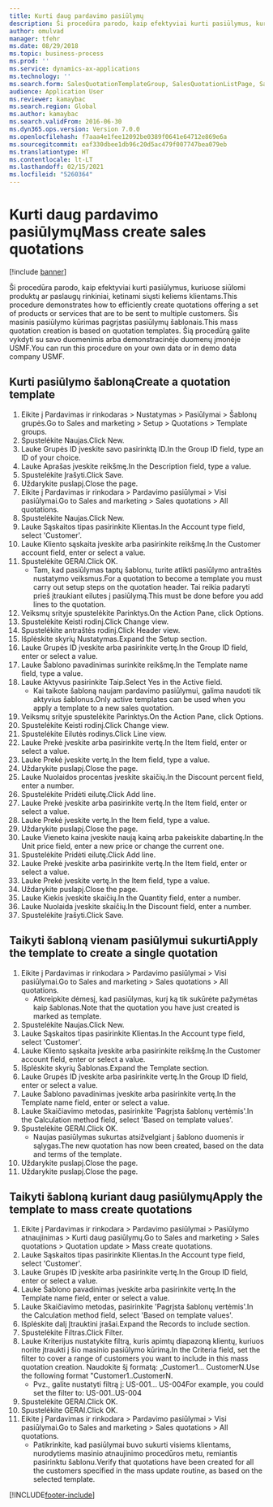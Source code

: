 ```yaml
---
title: Kurti daug pardavimo pasiūlymų
description: Ši procedūra parodo, kaip efektyviai kurti pasiūlymus, kuriuose siūlomi produktų ar paslaugų rinkiniai, ketinami siųsti keliems klientams.
author: omulvad
manager: tfehr
ms.date: 08/29/2018
ms.topic: business-process
ms.prod: ''
ms.service: dynamics-ax-applications
ms.technology: ''
ms.search.form: SalesQuotationTemplateGroup, SalesQuotationListPage, SalesCreateQuotation, SalesQuotationTable, SysQueryForm, SalesQuickQuote
audience: Application User
ms.reviewer: kamaybac
ms.search.region: Global
ms.author: kamaybac
ms.search.validFrom: 2016-06-30
ms.dyn365.ops.version: Version 7.0.0
ms.openlocfilehash: f7aaa4e1fee12092be0389f0641e64712e869e6a
ms.sourcegitcommit: eaf330dbee1db96c20d5ac479f007747bea079eb
ms.translationtype: HT
ms.contentlocale: lt-LT
ms.lasthandoff: 02/15/2021
ms.locfileid: "5260364"
---
```

# <a name="mass-create-sales-quotations"></a><span data-ttu-id="864c5-103">Kurti daug pardavimo pasiūlymų</span><span class="sxs-lookup"><span data-stu-id="864c5-103">Mass create sales quotations</span></span>

[!include [banner](../../includes/banner.md)]

<span data-ttu-id="864c5-104">Ši procedūra parodo, kaip efektyviai kurti pasiūlymus, kuriuose siūlomi produktų ar paslaugų rinkiniai, ketinami siųsti keliems klientams.</span><span class="sxs-lookup"><span data-stu-id="864c5-104">This procedure demonstrates how to efficiently create quotations offering a set of products or services that are to be sent to multiple customers.</span></span> <span data-ttu-id="864c5-105">Šis masinis pasiūlymo kūrimas pagrįstas pasiūlymų šablonais.</span><span class="sxs-lookup"><span data-stu-id="864c5-105">This mass quotation creation is based on quotation templates.</span></span> <span data-ttu-id="864c5-106">Šią procedūrą galite vykdyti su savo duomenimis arba demonstracinėje duomenų įmonėje USMF.</span><span class="sxs-lookup"><span data-stu-id="864c5-106">You can run this procedure on your own data or in demo data company USMF.</span></span>


## <a name="create-a-quotation-template"></a><span data-ttu-id="864c5-107">Kurti pasiūlymo šabloną</span><span class="sxs-lookup"><span data-stu-id="864c5-107">Create a quotation template</span></span>
1. <span data-ttu-id="864c5-108">Eikite į Pardavimas ir rinkodaras > Nustatymas > Pasiūlymai > Šablonų grupės.</span><span class="sxs-lookup"><span data-stu-id="864c5-108">Go to Sales and marketing > Setup > Quotations > Template groups.</span></span>
2. <span data-ttu-id="864c5-109">Spustelėkite Naujas.</span><span class="sxs-lookup"><span data-stu-id="864c5-109">Click New.</span></span>
3. <span data-ttu-id="864c5-110">Lauke Grupės ID įveskite savo pasirinktą ID.</span><span class="sxs-lookup"><span data-stu-id="864c5-110">In the Group ID field, type an ID of your choice.</span></span>
4. <span data-ttu-id="864c5-111">Lauke Aprašas įveskite reikšmę.</span><span class="sxs-lookup"><span data-stu-id="864c5-111">In the Description field, type a value.</span></span>
5. <span data-ttu-id="864c5-112">Spustelėkite Įrašyti.</span><span class="sxs-lookup"><span data-stu-id="864c5-112">Click Save.</span></span>
6. <span data-ttu-id="864c5-113">Uždarykite puslapį.</span><span class="sxs-lookup"><span data-stu-id="864c5-113">Close the page.</span></span>
7. <span data-ttu-id="864c5-114">Eikite į Pardavimas ir rinkodara > Pardavimo pasiūlymai > Visi pasiūlymai.</span><span class="sxs-lookup"><span data-stu-id="864c5-114">Go to Sales and marketing > Sales quotations > All quotations.</span></span>
8. <span data-ttu-id="864c5-115">Spustelėkite Naujas.</span><span class="sxs-lookup"><span data-stu-id="864c5-115">Click New.</span></span>
9. <span data-ttu-id="864c5-116">Lauke Sąskaitos tipas pasirinkite Klientas.</span><span class="sxs-lookup"><span data-stu-id="864c5-116">In the Account type field, select 'Customer'.</span></span>
10. <span data-ttu-id="864c5-117">Lauke Kliento sąskaita įveskite arba pasirinkite reikšmę.</span><span class="sxs-lookup"><span data-stu-id="864c5-117">In the Customer account field, enter or select a value.</span></span>
11. <span data-ttu-id="864c5-118">Spustelėkite GERAI.</span><span class="sxs-lookup"><span data-stu-id="864c5-118">Click OK.</span></span>
    * <span data-ttu-id="864c5-119">Tam, kad pasiūlymas taptų šablonu, turite atlikti pasiūlymo antraštės nustatymo veiksmus.</span><span class="sxs-lookup"><span data-stu-id="864c5-119">For a quotation to become a template you must carry out  setup steps on the quotation header.</span></span> <span data-ttu-id="864c5-120">Tai reikia padaryti prieš įtraukiant eilutes į pasiūlymą.</span><span class="sxs-lookup"><span data-stu-id="864c5-120">This must be done before you add lines to the quotation.</span></span>   
12. <span data-ttu-id="864c5-121">Veiksmų srityje spustelėkite Parinktys.</span><span class="sxs-lookup"><span data-stu-id="864c5-121">On the Action Pane, click Options.</span></span>
13. <span data-ttu-id="864c5-122">Spustelėkite Keisti rodinį.</span><span class="sxs-lookup"><span data-stu-id="864c5-122">Click Change view.</span></span>
14. <span data-ttu-id="864c5-123">Spustelėkite antraštės rodinį.</span><span class="sxs-lookup"><span data-stu-id="864c5-123">Click Header view.</span></span>
15. <span data-ttu-id="864c5-124">Išplėskite skyrių Nustatymas.</span><span class="sxs-lookup"><span data-stu-id="864c5-124">Expand the Setup section.</span></span>
16. <span data-ttu-id="864c5-125">Lauke Grupės ID įveskite arba pasirinkite vertę.</span><span class="sxs-lookup"><span data-stu-id="864c5-125">In the Group ID field, enter or select a value.</span></span>
17. <span data-ttu-id="864c5-126">Lauke Šablono pavadinimas surinkite reikšmę.</span><span class="sxs-lookup"><span data-stu-id="864c5-126">In the Template name field, type a value.</span></span>
18. <span data-ttu-id="864c5-127">Lauke Aktyvus pasirinkite Taip.</span><span class="sxs-lookup"><span data-stu-id="864c5-127">Select Yes in the Active field.</span></span>
    * <span data-ttu-id="864c5-128">Kai taikote šabloną naujam pardavimo pasiūlymui, galima naudoti tik aktyvius šablonus.</span><span class="sxs-lookup"><span data-stu-id="864c5-128">Only active templates can be used when you apply a template to a new sales quotation.</span></span>  
19. <span data-ttu-id="864c5-129">Veiksmų srityje spustelėkite Parinktys.</span><span class="sxs-lookup"><span data-stu-id="864c5-129">On the Action Pane, click Options.</span></span>
20. <span data-ttu-id="864c5-130">Spustelėkite Keisti rodinį.</span><span class="sxs-lookup"><span data-stu-id="864c5-130">Click Change view.</span></span>
21. <span data-ttu-id="864c5-131">Spustelėkite Eilutės rodinys.</span><span class="sxs-lookup"><span data-stu-id="864c5-131">Click Line view.</span></span>
22. <span data-ttu-id="864c5-132">Lauke Prekė įveskite arba pasirinkite vertę.</span><span class="sxs-lookup"><span data-stu-id="864c5-132">In the Item field, enter or select a value.</span></span>
23. <span data-ttu-id="864c5-133">Lauke Prekė įveskite vertę.</span><span class="sxs-lookup"><span data-stu-id="864c5-133">In the Item field, type a value.</span></span>
24. <span data-ttu-id="864c5-134">Uždarykite puslapį.</span><span class="sxs-lookup"><span data-stu-id="864c5-134">Close the page.</span></span>
25. <span data-ttu-id="864c5-135">Lauke Nuolaidos procentas įveskite skaičių.</span><span class="sxs-lookup"><span data-stu-id="864c5-135">In the Discount percent field, enter a number.</span></span>
26. <span data-ttu-id="864c5-136">Spustelėkite Pridėti eilutę.</span><span class="sxs-lookup"><span data-stu-id="864c5-136">Click Add line.</span></span>
27. <span data-ttu-id="864c5-137">Lauke Prekė įveskite arba pasirinkite vertę.</span><span class="sxs-lookup"><span data-stu-id="864c5-137">In the Item field, enter or select a value.</span></span>
28. <span data-ttu-id="864c5-138">Lauke Prekė įveskite vertę.</span><span class="sxs-lookup"><span data-stu-id="864c5-138">In the Item field, type a value.</span></span>
29. <span data-ttu-id="864c5-139">Uždarykite puslapį.</span><span class="sxs-lookup"><span data-stu-id="864c5-139">Close the page.</span></span>
30. <span data-ttu-id="864c5-140">Lauke Vieneto kaina įveskite naują kainą arba pakeiskite dabartinę.</span><span class="sxs-lookup"><span data-stu-id="864c5-140">In the Unit price field, enter a new price or change the current one.</span></span>
31. <span data-ttu-id="864c5-141">Spustelėkite Pridėti eilutę.</span><span class="sxs-lookup"><span data-stu-id="864c5-141">Click Add line.</span></span>
32. <span data-ttu-id="864c5-142">Lauke Prekė įveskite arba pasirinkite vertę.</span><span class="sxs-lookup"><span data-stu-id="864c5-142">In the Item field, enter or select a value.</span></span>
33. <span data-ttu-id="864c5-143">Lauke Prekė įveskite vertę.</span><span class="sxs-lookup"><span data-stu-id="864c5-143">In the Item field, type a value.</span></span>
34. <span data-ttu-id="864c5-144">Uždarykite puslapį.</span><span class="sxs-lookup"><span data-stu-id="864c5-144">Close the page.</span></span>
35. <span data-ttu-id="864c5-145">Lauke Kiekis įveskite skaičių.</span><span class="sxs-lookup"><span data-stu-id="864c5-145">In the Quantity field, enter a number.</span></span>
36. <span data-ttu-id="864c5-146">Lauke Nuolaida įveskite skaičių.</span><span class="sxs-lookup"><span data-stu-id="864c5-146">In the Discount field, enter a number.</span></span>
37. <span data-ttu-id="864c5-147">Spustelėkite Įrašyti.</span><span class="sxs-lookup"><span data-stu-id="864c5-147">Click Save.</span></span>

## <a name="apply-the-template-to-create-a-single-quotation"></a><span data-ttu-id="864c5-148">Taikyti šabloną vienam pasiūlymui sukurti</span><span class="sxs-lookup"><span data-stu-id="864c5-148">Apply the template to create a single quotation</span></span>
1. <span data-ttu-id="864c5-149">Eikite į Pardavimas ir rinkodara > Pardavimo pasiūlymai > Visi pasiūlymai.</span><span class="sxs-lookup"><span data-stu-id="864c5-149">Go to Sales and marketing > Sales quotations > All quotations.</span></span>
    * <span data-ttu-id="864c5-150">Atkreipkite dėmesį, kad pasiūlymas, kurį ką tik sukūrėte pažymėtas kaip šablonas.</span><span class="sxs-lookup"><span data-stu-id="864c5-150">Note that the quotation you have just created is marked as template.</span></span>  
2. <span data-ttu-id="864c5-151">Spustelėkite Naujas.</span><span class="sxs-lookup"><span data-stu-id="864c5-151">Click New.</span></span>
3. <span data-ttu-id="864c5-152">Lauke Sąskaitos tipas pasirinkite Klientas.</span><span class="sxs-lookup"><span data-stu-id="864c5-152">In the Account type field, select 'Customer'.</span></span>
4. <span data-ttu-id="864c5-153">Lauke Kliento sąskaita įveskite arba pasirinkite reikšmę.</span><span class="sxs-lookup"><span data-stu-id="864c5-153">In the Customer account field, enter or select a value.</span></span>
5. <span data-ttu-id="864c5-154">Išplėskite skyrių Šablonas.</span><span class="sxs-lookup"><span data-stu-id="864c5-154">Expand the Template section.</span></span>
6. <span data-ttu-id="864c5-155">Lauke Grupės ID įveskite arba pasirinkite vertę.</span><span class="sxs-lookup"><span data-stu-id="864c5-155">In the Group ID field, enter or select a value.</span></span>
7. <span data-ttu-id="864c5-156">Lauke Šablono pavadinimas įveskite arba pasirinkite vertę.</span><span class="sxs-lookup"><span data-stu-id="864c5-156">In the Template name field, enter or select a value.</span></span>
8. <span data-ttu-id="864c5-157">Lauke Skaičiavimo metodas, pasirinkite 'Pagrįsta šablonų vertėmis'.</span><span class="sxs-lookup"><span data-stu-id="864c5-157">In the Calculation method field, select 'Based on template values'.</span></span>
9. <span data-ttu-id="864c5-158">Spustelėkite GERAI.</span><span class="sxs-lookup"><span data-stu-id="864c5-158">Click OK.</span></span>
    * <span data-ttu-id="864c5-159">Naujas pasiūlymas sukurtas atsižvelgiant į šablono duomenis ir sąlygas.</span><span class="sxs-lookup"><span data-stu-id="864c5-159">The new quotation has now been created, based on the data and terms of the template.</span></span>  
10. <span data-ttu-id="864c5-160">Uždarykite puslapį.</span><span class="sxs-lookup"><span data-stu-id="864c5-160">Close the page.</span></span>
11. <span data-ttu-id="864c5-161">Uždarykite puslapį.</span><span class="sxs-lookup"><span data-stu-id="864c5-161">Close the page.</span></span>

## <a name="apply-the-template-to-mass-create-quotations"></a><span data-ttu-id="864c5-162">Taikyti šabloną kuriant daug pasiūlymų</span><span class="sxs-lookup"><span data-stu-id="864c5-162">Apply the template to mass create quotations</span></span>
1. <span data-ttu-id="864c5-163">Eikite į Pardavimas ir rinkodara > Pardavimo pasiūlymai > Pasiūlymo atnaujinimas > Kurti daug pasiūlymų.</span><span class="sxs-lookup"><span data-stu-id="864c5-163">Go to Sales and marketing > Sales quotations > Quotation update > Mass create quotations.</span></span>
2. <span data-ttu-id="864c5-164">Lauke Sąskaitos tipas pasirinkite Klientas.</span><span class="sxs-lookup"><span data-stu-id="864c5-164">In the Account type field, select 'Customer'.</span></span>
3. <span data-ttu-id="864c5-165">Lauke Grupės ID įveskite arba pasirinkite vertę.</span><span class="sxs-lookup"><span data-stu-id="864c5-165">In the Group ID field, enter or select a value.</span></span>
4. <span data-ttu-id="864c5-166">Lauke Šablono pavadinimas įveskite arba pasirinkite vertę.</span><span class="sxs-lookup"><span data-stu-id="864c5-166">In the Template name field, enter or select a value.</span></span>
5. <span data-ttu-id="864c5-167">Lauke Skaičiavimo metodas, pasirinkite 'Pagrįsta šablonų vertėmis'.</span><span class="sxs-lookup"><span data-stu-id="864c5-167">In the Calculation method field, select 'Based on template values'.</span></span>
6. <span data-ttu-id="864c5-168">Išplėskite dalį Įtrauktini įrašai.</span><span class="sxs-lookup"><span data-stu-id="864c5-168">Expand the Records to include section.</span></span>
7. <span data-ttu-id="864c5-169">Spustelėkite Filtras.</span><span class="sxs-lookup"><span data-stu-id="864c5-169">Click Filter.</span></span>
8. <span data-ttu-id="864c5-170">Lauke Kriterijus nustatykite filtrą, kuris apimtų diapazoną klientų, kuriuos norite įtraukti į šio masinio pasiūlymo kūrimą.</span><span class="sxs-lookup"><span data-stu-id="864c5-170">In the Criteria field, set the filter to cover a range of customers you want to include in this mass quotation creation.</span></span> <span data-ttu-id="864c5-171">Naudokite šį formatą: „Customer1... CustomerN.</span><span class="sxs-lookup"><span data-stu-id="864c5-171">Use the following format "Customer1..CustomerN.</span></span>
    * <span data-ttu-id="864c5-172">Pvz., galite nustatyti filtrą į: US-001... US-004</span><span class="sxs-lookup"><span data-stu-id="864c5-172">For example, you could set the filter to: US-001..US-004</span></span>  
9. <span data-ttu-id="864c5-173">Spustelėkite GERAI.</span><span class="sxs-lookup"><span data-stu-id="864c5-173">Click OK.</span></span>
10. <span data-ttu-id="864c5-174">Spustelėkite GERAI.</span><span class="sxs-lookup"><span data-stu-id="864c5-174">Click OK.</span></span>
11. <span data-ttu-id="864c5-175">Eikite į Pardavimas ir rinkodara > Pardavimo pasiūlymai > Visi pasiūlymai.</span><span class="sxs-lookup"><span data-stu-id="864c5-175">Go to Sales and marketing > Sales quotations > All quotations.</span></span>
    * <span data-ttu-id="864c5-176">Patikrinkite, kad pasiūlymai buvo sukurti visiems klientams, nurodytiems masinio atnaujinimo procedūros metu, remiantis pasirinktu šablonu.</span><span class="sxs-lookup"><span data-stu-id="864c5-176">Verify that quotations have been created for all the customers specified in the mass update routine, as based on the selected template.</span></span>  



[!INCLUDE[footer-include](../../../includes/footer-banner.md)]